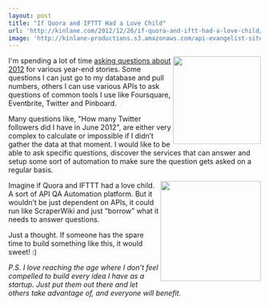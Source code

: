```yaml
---
layout: post
title: "If Quora and IFTTT Had a Love Child"
url: 'http://kinlane.com/2012/12/26/if-quora-and-iftt-had-a-love-child/'
image: 'http://kinlane-productions.s3.amazonaws.com/api-evangelist-site/blog/IFTTT-logo.jpeg'
---
```


[<img class="c1" src="https://s3.amazonaws.com/kinlane-productions/quora-logo.jpg" alt="" width="175" align="right" />][1]

I'm spending a lot of time [asking questions about 2012][2] for various year-end stories. Some questions I can just go to my database and pull numbers, others I can use various APIs to ask questions of common tools I use like Foursquare, Eventbrite, Twitter and Pinboard.

Many questions like, "How many Twitter followers did I have in June 2012", are either very complex to calculate or impossible if I didn’t gather the data at that moment. I would like to be able to ask specific questions, discover the services that can answer and setup some sort of automation to make sure the question gets asked on a regular basis.

[<img class="c1" src="https://s3.amazonaws.com/kinlane-productions/api-evangelist/ifthisthenthat/IFTTT-logo.jpeg" alt="" width="200" align="right" />][3]

Imagine if Quora and IFTTT had a love child. A sort of API QA Automation platform. But it wouldn’t be just dependent on APIs, it could run like ScraperWiki and just “borrow” what it needs to answer questions.

Just a thought. If someone has the spare time to build something like this, it would sweet! :)

_P.S. I love reaching the age where I don’t feel compelled to build every idea I have as a startup. Just put them out there and let others take advantage of, and everyone will benefit._

   [1]: http://quora.com
   [2]: http://personaldata.apievangelist.com/index.html (personal data questions)
   [3]: http://ifttt.com
